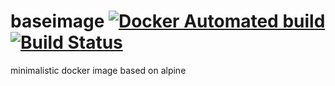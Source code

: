 # baseimage [![Docker Automated build](https://img.shields.io/docker/automated/jrottenberg/ffmpeg.svg)](https://hub.docker.com/r/smordvinov/baseimage/) [![Build Status](https://travis-ci.org/mordvinov/baseimage.svg?branch=master)](https://travis-ci.org/mordvinov/baseimage)
minimalistic docker image based on alpine
